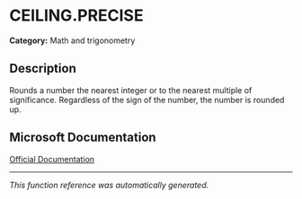 # CEILING.PRECISE

**Category:** Math and trigonometry

## Description
Rounds a number the nearest integer or to the nearest multiple of significance. Regardless of the sign of the number, the number is rounded up.

## Microsoft Documentation
[Official Documentation](https://support.microsoft.com//en-us/office/ceiling-precise-function-f366a774-527a-4c92-ba49-af0a196e66cb)

---
*This function reference was automatically generated.*
